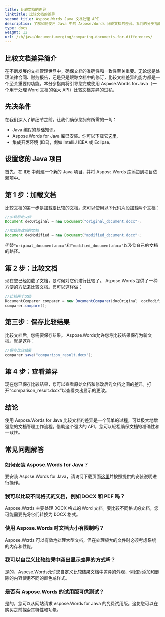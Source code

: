 ```yaml
---
title: 比较文档的差异
linktitle: 比较文档的差异
second_title: Aspose.Words Java 文档处理 API
description: 了解如何使用 Java 中的 Aspose.Words 比较文档的差异。我们的分步指南可确保准确的文档管理。
type: docs
weight: 12
url: /zh/java/document-merging/comparing-documents-for-differences/
---
```


## 比较文档差异简介

在不断发展的文档管理世界中，确保文档的准确性和一致性至关重要。无论您是处理法律合同、财务报告，还是只是跟踪文档中的修订，比较文档差异的能力都是一个至关重要的功能。本分步指南将引导您完成使用 Aspose.Words for Java（一个用于处理 Word 文档的强大 API）比较文档差异的过程。

## 先决条件

在我们深入了解细节之前，让我们确保您拥有所需的一切：

- Java 编程的基础知识。
-  Aspose.Words for Java 库已安装。你可以下载它[这里](https://releases.aspose.com/words/java/).
- 集成开发环境 (IDE)，例如 IntelliJ IDEA 或 Eclipse。

## 设置您的 Java 项目

首先，在 IDE 中创建一个新的 Java 项目，并将 Aspose.Words 库添加到项目依赖项中。

## 第 1 步：加载文档

比较文档的第一步是加载要比较的文档。您可以使用以下代码片段加载两个文档：

```java
//加载原始文档
Document docOriginal = new Document("original_document.docx");

//加载修改后的文档
Document docModified = new Document("modified_document.docx");
```

代替`"original_document.docx"`和`"modified_document.docx"`以及您自己的文档的路径。

## 第 2 步：比较文档

现在您已经加载了文档，是时候对它们进行比较了。 Aspose.Words 提供了一种方便的方法来比较文档。您可以这样做：

```java
//比较两个文档
DocumentComparer comparer = new DocumentComparer(docOriginal, docModified);
comparer.compare();
```

## 第三步：保存比较结果

比较文档后，您需要保存结果。 Aspose.Words允许您将比较结果保存为新文档。就是这样：

```java
//保存比较结果
comparer.save("comparison_result.docx");
```

## 第 4 步：查看差异

现在您已保存比较结果，您可以查看原始文档和修改后的文档之间的差异。打开“comparison_result.docx”以查看突出显示的更改。

## 结论

使用 Aspose.Words for Java 比较文档的差异是一个简单的过程，可以极大地增强您的文档管理工作流程。借助这个强大的 API，您可以轻松确保文档的准确性和一致性。

## 常见问题解答

### 如何安装 Aspose.Words for Java？

要安装 Aspose.Words for Java，请访问下载页面[这里](https://releases.aspose.com/words/java/)并按照提供的安装说明进行操作。

### 我可以比较不同格式的文档，例如 DOCX 和 PDF 吗？

Aspose.Words 主要处理 DOCX 格式的 Word 文档。要比较不同格式的文档，您可能需要先将它们转换为 DOCX 格式。

### 使用 Aspose.Words 时文档大小有限制吗？

Aspose.Words 可以有效地处理大型文档，但在处理极大的文件时必须考虑系统的内存和性能。

### 我可以自定义比较结果中突出显示差异的方式吗？

是的，Aspose.Words允许您自定义比较结果文档中差异的外观，例如对添加和删除的内容使用不同的颜色或样式。

### 是否有 Aspose.Words 的试用版可供测试？

是的，您可以从网站请求 Aspose.Words for Java 的免费试用版。这使您可以在购买之前探索其特性和功能。